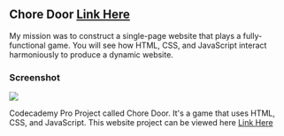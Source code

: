 ## Chore Door <a href="https://hamza-musa.github.io/Chore-Door/">Link Here</a>
My mission was to construct a single-page website that plays a fully-functional game. You will see how HTML, CSS, and JavaScript interact harmoniously to produce a dynamic website.
### Screenshot
![](https://github.com/namvdo/chore-door-game-codecademy-project/blob/master/Screenshot.png)


Codecademy Pro Project called Chore Door. It's a game that uses HTML, CSS, and JavaScript. This website project can be viewed here <a href="https://hamza-musa.github.io/Chore-Door/">Link Here</a>
